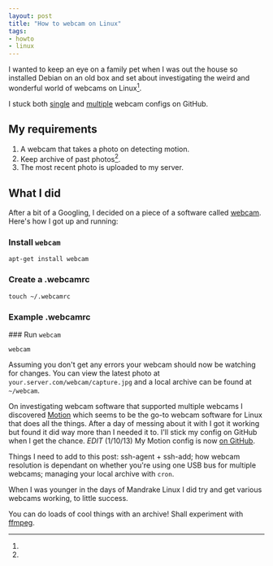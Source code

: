 ```yaml
---
layout: post
title: "How to webcam on Linux"
tags:
- howto
- linux
---
```


I wanted to keep an eye on a family pet when I was out the house so installed Debian on an old box and set about investigating the weird and wonderful world of webcams on Linux[^1].

I stuck both [single](https://github.com/rey/webcam-single) and [multiple](https://github.com/rey/webcam-multi) webcam configs on GitHub.

## My requirements

1. A webcam that takes a photo on detecting motion.
2. Keep archive of past photos[^2].
3. The most recent photo is uploaded to my server.

## What I did

After a bit of a Googling, I decided on a piece of a software called [webcam](http://packages.debian.org/sid/webcam). Here's how I got up and running:

### Install `webcam`

    apt-get install webcam

### Create a .webcamrc

    touch ~/.webcamrc

### Example .webcamrc

<script src="https://gist.github.com/rey/6606468.js">
</script>

### Run `webcam`

    webcam

Assuming you don't get any errors your webcam should now be watching for changes. You can view the latest photo at `your.server.com/webcam/capture.jpg` and a local archive can be found at `~/webcam`.

On investigating webcam software that supported multiple webcams I discovered [Motion](http://www.lavrsen.dk/foswiki/bin/view/Motion/WebHome) which seems to be the go-to webcam software for Linux that does all the things. After a day of messing about it with I got it working but found it did way more than I needed it to. I'll stick my config on GitHub when I get the chance. *EDIT* (1/10/13) My Motion config is now [on GitHub](https://github.com/rey/.motion).

Things I need to add to this post: ssh-agent + ssh-add; how webcam resolution is dependant on whether you're using one USB bus for multiple webcams; managing your local archive with `cron`.

[^1]:
When I was younger in the days of Mandrake Linux I did try and get various webcams working, to little success.

[^2]:
You can do loads of cool things with an archive! Shall experiment with [ffmpeg](http://www.ffmpeg.org).
